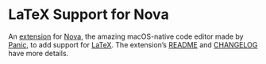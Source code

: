 # LaTeX Support for Nova

An [extension](https://extensions.panic.com/extensions/info.varisco/info.varisco.LaTeX/) for [Nova](https://nova.app), the amazing macOS-native code editor made by [Panic](https://panic.com), to add support for [LaTeX](https://en.wikipedia.org/wiki/LaTeX).
The extension’s [README](./LaTeX.novaextension/README.md) and [CHANGELOG](./LaTeX.novaextension/CHANGELOG.md) have more details.
